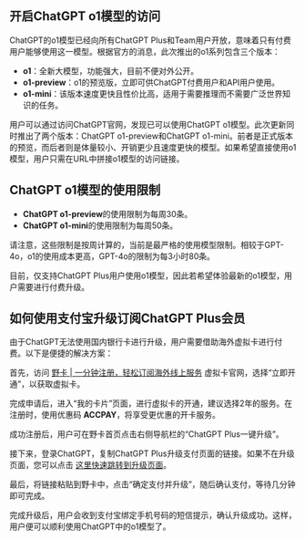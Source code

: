 ## 开启ChatGPT o1模型的访问

ChatGPT的o1模型已经向所有ChatGPT Plus和Team用户开放，意味着只有付费用户能够使用这一模型。根据官方的消息，此次推出的o1系列包含三个版本：

- **o1**：全新大模型，功能强大，目前不便对外公开。
- **o1-preview**：o1的预览版，立即可供ChatGPT付费用户和API用户使用。
- **o1-mini**：该版本速度更快且性价比高，适用于需要推理而不需要广泛世界知识的任务。

用户可以通过访问ChatGPT官网，发现已可以使用ChatGPT o1模型。此次更新同时推出了两个版本：ChatGPT o1-preview和ChatGPT o1-mini。前者是正式版本的预览，而后者则是体量较小、开销更少且速度更快的模型。如果希望直接使用o1模型，用户只需在URL中拼接o1模型的访问链接。

## ChatGPT o1模型的使用限制

- **ChatGPT o1-preview**的使用限制为每周30条。
- **ChatGPT o1-mini**的使用限制为每周50条。

请注意，这些限制是按周计算的，当前是最严格的使用模型限制。相较于GPT-4o，o1的使用成本更高，GPT-4o的限制为每3小时80条。

目前，仅支持ChatGPT Plus用户使用o1模型，因此若希望体验最新的o1模型，用户需要进行付费升级。

## 如何使用支付宝升级订阅ChatGPT Plus会员

由于ChatGPT无法使用国内银行卡进行升级，用户需要借助海外虚拟卡进行付费。以下是便捷的解决方案：

首先，访问 [野卡 | 一分钟注册，轻松订阅海外线上服务](https://bit.ly/bewildcard) 虚拟卡官网，选择“立即开通”，以获取虚拟卡。

完成申请后，进入“我的卡片”页面，进行虚拟卡的开通，建议选择2年的服务。在注册时，使用优惠码 **ACCPAY**，将享受更优惠的开卡服务。

成功注册后，用户可在野卡首页点击右侧导航栏的“ChatGPT Plus一键升级”。

接下来，登录ChatGPT，复制ChatGPT Plus升级支付页面的链接。如果不在升级页面，您可以点击 [这里快速跳转到升级页面](https://chat.openai.com/invite/accepted)。

最后，将链接粘贴到野卡中，点击“确定支付并升级”，随后确认支付，等待几分钟即可完成。

完成升级后，用户会收到支付宝绑定手机号码的短信提示，确认升级成功。这样，用户便可以顺利使用ChatGPT中的o1模型了。
